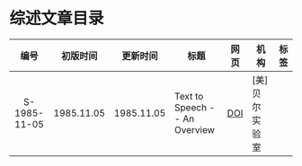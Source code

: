 # 综述文章目录

| 编号 | 初版时间 | 更新时间 | 标题 | 网页 | 机构 | 标签 |
| :-: | :-: | :-: | --- | --- | --- | --- |
| S-1985-11-05 | 1985.11.05 | 1985.11.05 | Text to Speech -- An Overview | [DOI](https://doi.org/10.1121/1.2022951) | [美]贝尔实验室 |

